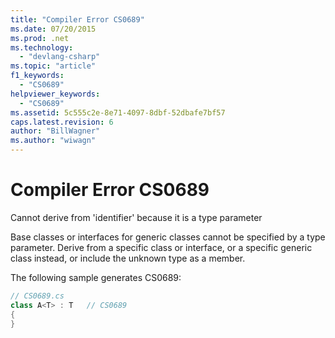 ```yaml
---
title: "Compiler Error CS0689"
ms.date: 07/20/2015
ms.prod: .net
ms.technology: 
  - "devlang-csharp"
ms.topic: "article"
f1_keywords: 
  - "CS0689"
helpviewer_keywords: 
  - "CS0689"
ms.assetid: 5c555c2e-8e71-4097-8dbf-52dbafe7bf57
caps.latest.revision: 6
author: "BillWagner"
ms.author: "wiwagn"
---
```

# Compiler Error CS0689
Cannot derive from 'identifier' because it is a type parameter  
  
 Base classes or interfaces for generic classes cannot be specified by a type parameter. Derive from a specific class or interface, or a specific generic class instead, or include the unknown type as a member.  
  
 The following sample generates CS0689:  
  
```csharp 
// CS0689.cs  
class A<T> : T   // CS0689  
{  
}  
```
